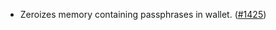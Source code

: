 - Zeroizes memory containing passphrases in wallet.
  ([\#1425](https://github.com/anoma/namada/issues/1425))